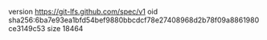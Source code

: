version https://git-lfs.github.com/spec/v1
oid sha256:6ba7e93ea1bfd54bef9880bbcdcf78e27408968d2b78f09a8861980ce3149c53
size 18464
